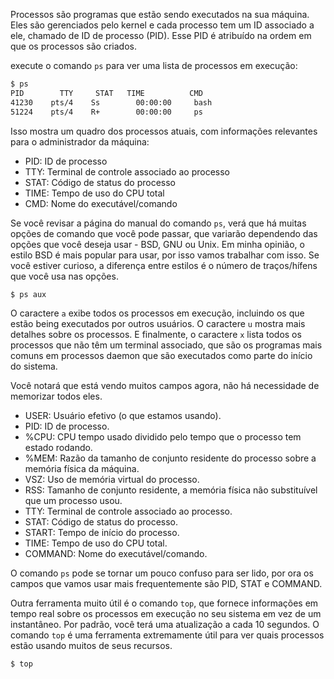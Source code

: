 Processos são programas que estão sendo executados na sua máquina. Eles são gerenciados pelo kernel e cada processo tem um ID associado a ele, chamado de ID de processo (PID). Esse PID é atribuído na ordem em que os processos são criados.

execute o comando `ps` para ver uma lista de processos em execução:

```bash
$ ps
PID        TTY     STAT   TIME          CMD
41230    pts/4    Ss        00:00:00     bash
51224    pts/4    R+        00:00:00     ps
```

Isso mostra um quadro dos processos atuais, com informações relevantes para o administrador da máquina:

* PID: ID de processo
* TTY: Terminal de controle associado ao processo
* STAT: Código de status do processo
* TIME: Tempo de uso do CPU total
* CMD: Nome do executável/comando

Se você revisar a página do manual do comando `ps`, verá que há muitas opções de comando que você pode passar, que variarão dependendo das opções que você deseja usar - BSD, GNU ou Unix. Em minha opinião, o estilo BSD é mais popular para usar, por isso vamos trabalhar com isso. Se você estiver curioso, a diferença entre estilos é o número de traços/hífens que você usa nas opções.

```bash
$ ps aux
```

O caractere `a` exibe todos os processos em execução, incluindo os que estão being executados por outros usuários. O caractere `u` mostra mais detalhes sobre os processos. E finalmente, o caractere `x` lista todos os processos que não têm um terminal associado, que são os programas mais comuns em processos daemon que são executados como parte do início do sistema.

Você notará que está vendo muitos campos agora, não há necessidade de memorizar todos eles.

* USER: Usuário efetivo (o que estamos usando).
* PID: ID de processo.
* %CPU: CPU tempo usado dividido pelo tempo que o processo tem estado rodando.
* %MEM: Razão da tamanho de conjunto residente do processo sobre a memória física da máquina.
* VSZ: Uso de memória virtual do processo.
* RSS: Tamanho de conjunto residente, a memória física não substituível que um processo usou.
* TTY: Terminal de controle associado ao processo.
* STAT: Código de status do processo.
* START: Tempo de início do processo.
* TIME: Tempo de uso do CPU total.
* COMMAND: Nome do executável/comando.

O comando `ps` pode se tornar um pouco confuso para ser lido, por ora os campos que vamos usar mais frequentemente são PID, STAT e COMMAND.

Outra ferramenta muito útil é o comando `top`, que fornece informações em tempo real sobre os processos em execução no seu sistema em vez de um instantâneo. Por padrão, você terá uma atualização a cada 10 segundos. O comando `top` é uma ferramenta extremamente útil para ver quais processos estão usando muitos de seus recursos.

```markdown
$ top
```